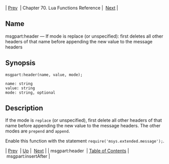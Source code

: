 | [Prev](lua.ref.msgpart_header2)  | Chapter 70. Lua Functions Reference |  [Next](lua.ref.msgpart_insertAfter) |

<a name="lua.ref.msgpart_header3"></a>
## Name

msgpart:header — If mode is replace (or unspecified): first deletes all other headers of that name before appending the new value to the message headers

<a name="idp17118816"></a>
## Synopsis

`msgpart:header(name, value, mode);`

```
name: string
value: string
mode: string, optional
```
<a name="idp17121824"></a>
## Description

If the mode is `replace` (or unspecified), first delete all other headers of that name before appending the new value to the message headers. The other modes are `prepend` and `append`.

Enable this function with the statement `require('msys.extended.message');`.

| [Prev](lua.ref.msgpart_header2)  | [Up](lua.function.details) |  [Next](lua.ref.msgpart_insertAfter) |
| msgpart:header  | [Table of Contents](index) |  msgpart:insertAfter |

